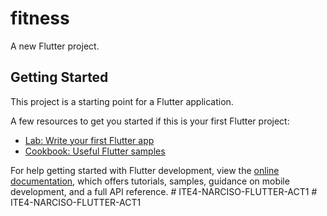# fitness

A new Flutter project.

## Getting Started

This project is a starting point for a Flutter application.

A few resources to get you started if this is your first Flutter project:

- [Lab: Write your first Flutter app](https://docs.flutter.dev/get-started/codelab)
- [Cookbook: Useful Flutter samples](https://docs.flutter.dev/cookbook)

For help getting started with Flutter development, view the
[online documentation](https://docs.flutter.dev/), which offers tutorials,
samples, guidance on mobile development, and a full API reference.
#   I T E 4 - N A R C I S O - F L U T T E R - A C T 1  
 #   I T E 4 - N A R C I S O - F L U T T E R - A C T 1  
 